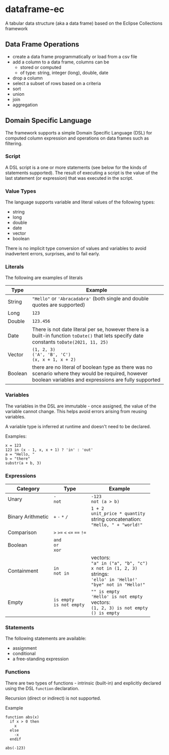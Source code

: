 # dataframe-ec
A tabular data structure (aka a data frame) based on the Eclipse Collections framework

## Data Frame Operations

- create a data frame programmatically or load from a csv file
- add a column to a data frame, columns can be
  - stored or computed
  - of type: string, integer (long), double, date
- drop a column
- select a subset of rows based on a criteria
- sort 
- union
- join
- aggregation

## Domain Specific Language

The framework supports a simple Domain Specific Language (DSL) for computed column expression and operations on data frames such as filtering. 

### Script

A DSL script is a one or more statements (see below for the kinds of statements supported). The result of executing a script is the value of the last statement (or expression) that was executed in the script.

### Value Types

The language supports variable and literal values of the following types:
- string
- long
- double
- date
- vector
- boolean

There is no implicit type conversion of values and variables to avoid inadvertent errors, surprises, and to fail early.   

### Literals

The following are examples of literals

Type | Example
------------ | -------------
String | `"Hello"` or `'Abracadabra'` (both single and double quotes are supported)
Long | `123`
Double | `123.456`
Date | There is not date literal per se, however there is a built-in function `toDate()` that lets specify date constants `toDate(2021, 11, 25)` 
Vector | `(1, 2, 3)` <br>`('A', 'B', 'C')` <br>`(x, x + 1, x + 2)`
Boolean | there are no literal of boolean type as there was no scenario where they would be required, however boolean variables and expressions are fully supported

### Variables

The variables in the DSL are immutable - once assigned, the value of the variable cannot change. This helps avoid errors arising from reusing variables.

A variable type is inferred at runtime and doesn't need to be declared.

Examples:
```
x = 123
123 in (x - 1, x, x + 1) ? 'in' : 'out'
a = "Hello, "
b = "there"
substr(a + b, 3)
```

### Expressions

Category | Type | Example
------------ | ------------ | -------------
Unary | `-`<br>`not` | `-123`<br>`not (a > b)` 
Binary Arithmetic | `+` `-` `*` `/` | `1 + 2`<br>`unit_price * quantity`<br>string concatenation:<br> `"Hello, " + "world!"`
Comparison |`>` `>=` `<` `<=` `==` `!=`|
Boolean | `and`<br>`or`<br>`xor` |
Containment | `in`<br>`not in` | vectors: <br>`"a" in ("a", "b", "c")`<br>`x not in (1, 2, 3)`<br>strings:<br>`'ello' in 'Hello!'`<br>`"bye" not in "Hello!"`
Empty | `is empty`<br>`is not empty` | `"" is empty`<br>`'Hello' is not empty`<br>vectors:<br>`(1, 2, 3) is not empty`<br>`() is empty`

### Statements

The following statements are available: 
- assignment
- conditional
- a free-standing expression

### Functions

There are two types of functions - intrinsic (built-in) and explicitly declared using the DSL `function` declaration.

Recursion (direct or indirect) is not supported.

Example
```
function abs(x)
  if x > 0 then
    x
  else
    -x
  endif
  
abs(-123)
```

